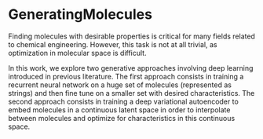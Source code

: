 # GeneratingMolecules

Finding molecules with desirable properties is critical for many fields related to chemical engineering. However, this task is not at all trivial, as optimization in molecular space is difficult. 

In this work, we explore two generative approaches involving deep learning introduced in previous literature. The first approach consists in training a recurrent neural network on a huge set of molecules (represented as strings) and then fine tune on a smaller set with desired characteristics. The second approach consists in training a deep variational autoencoder to embed molecules in a continuous latent space in order to interpolate between molecules and optimize for characteristics in this continuous space.

